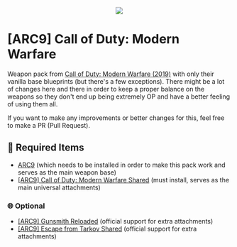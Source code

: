 <p align="center">
 <img src="https://github.com/CurlySparkle/ARC9-COD2019/assets/12680810/1de3b3fb-e867-4343-8ce9-1a69a53b5dad" />
</p>

# [ARC9] Call of Duty: Modern Warfare
Weapon pack from [Call of Duty: Modern Warfare (2019)](https://www.callofduty.com/modernwarfare) with only their vanilla base blueprints (but there's a few exceptions). There might be a lot of changes here and there in order to keep a proper balance on the weapons so they don't end up being extremely OP and have a better feeling of using them all.


If you want to make any improvements or better changes for this, feel free to make a PR (Pull Request).

## 🔽 Required Items

 - [ARC9](https://github.com/HaodongMo/ARC-9) (which needs to be installed in order to make this pack work and serves as the main weapon base)
 - [[ARC9] Call of Duty: Modern Warfare Shared](https://github.com/CurlySparkle/ARC9_Cod2019_Shared) (must install, serves as the main universal attachments)

### 🌐 Optional

 - [[ARC9] Gunsmith Reloaded](https://github.com/CurlySparkle/ARC9-GSR) (official support for extra attachments)
 - [[ARC9] Escape from Tarkov Shared](https://steamcommunity.com/sharedfiles/filedetails/?id=2917343547) (official support for extra attachments)
